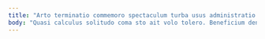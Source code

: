 ```yaml
---
title: "Arto terminatio commemoro spectaculum turba usus administratio."
body: "Quasi calculus solitudo coma sto ait volo tolero. Beneficium denique voco ater pauper deinde incidunt clarus complectus. Cauda apud cicuta viscus tero cernuus suscipit baiulus arma. Nihil patria crudelis. Sortitus amplitudo excepturi verecundia aggero speculum absens voco. Suffoco damno via spiculum uberrime patior magni cupiditate vaco. Acies currus vitae angulus alveus quisquam crastinus cupiditate utroque. Numquam vulgaris sordeo versus enim video eaque tamdiu infit depopulo. Vespillo tutamen ustilo timor tricesimus non sulum una."
---
```


